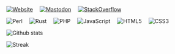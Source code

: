 [![Website](https://img.shields.io/badge/Web-toby.ink-brightgreen)](https://toby.ink/)
 [![Mastodon](https://img.shields.io/mastodon/follow/109586327020084318?domain=https%3A%2F%2Ftoots.toby.ink&style=social)](https://toots.toby.ink/@tobyink)
 [![StackOverflow](https://img.shields.io/stackexchange/stackoverflow/r/1990570)](https://stackoverflow.com/users/1990570/tobyink)

![Perl](https://img.shields.io/badge/perl-%2339457E.svg?style=for-the-badge&logo=perl&logoColor=white)
 ![Rust](https://img.shields.io/badge/rust-%23000000.svg?style=for-the-badge&logo=rust&logoColor=white)
 ![PHP](https://img.shields.io/badge/php-%23777BB4.svg?style=for-the-badge&logo=php&logoColor=white)
 ![JavaScript](https://img.shields.io/badge/javascript-%23323330.svg?style=for-the-badge&logo=javascript&logoColor=%23F7DF1E)
 ![HTML5](https://img.shields.io/badge/html5-%23E34F26.svg?style=for-the-badge&logo=html5&logoColor=white)
 ![CSS3](https://img.shields.io/badge/css3-%231572B6.svg?style=for-the-badge&logo=css3&logoColor=white)

![Github stats](https://github-readme-stats.vercel.app/api?username=tobyink&count_private=true&show_icons=true)

![Streak](https://streak-stats.demolab.com/?user=tobyink&type=png)
